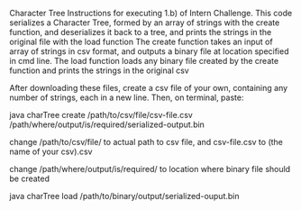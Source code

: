 Character Tree Instructions for executing 1.b) of Intern Challenge. This code serializes a Character Tree, formed by an array of strings with the create function, and deserializes it back to a tree, and prints the strings in the original file with the load function The create function takes an input of array of strings in csv format, and outputs a binary file at location specified in cmd line. The load function loads any binary file created by the create function and prints the strings in the original csv

After downloading these files, create a csv file of your own, containing any number of strings, each in a new line. Then, on terminal, paste:

java charTree create /path/to/csv/file/csv-file.csv /path/where/output/is/required/serialized-output.bin

change /path/to/csv/file/ to actual path to csv file, and csv-file.csv to (the name of your csv).csv

change /path/where/output/is/required/ to location where binary file should be created

java charTree load /path/to/binary/output/serialized-ouput.bin
